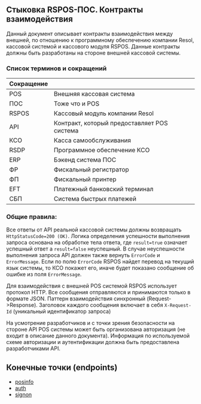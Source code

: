 ## Стыковка RSPOS-ПОС. Контракты взаимодействия

Данный документ описывает контракты взаимодействия между внешней, по отношению к программному обеспечению компании Resol, кассовой системой и кассового модуля RSPOS.
Данные контракты должны быть разработаны на стороне внешней кассовой системы.

### Список терминов и сокращений

| Сокращение |                                             |
|------------|---------------------------------------------|
| POS        | Внешняя кассовая система                    |
| ПОС        | Тоже что и POS                              |
| RSPOS      | Кассовый модуль компании Resol              |
| API        | Контракт, который предоставляет POS система |
| КСО        | Касса самообслуживания                      |
| RSDP       | Программное обеспечение КСО                 |
| ERP        | Бэкенд система ПОС                          |
| ФР         | Фискальный регистратор                      |
| ФП         | Фискальный принтер                          |
| EFT        | Платежный банковский терминал               |
| СБП        | Система быстрых платежей                    |


### Общие правила:
Все ответы от API реальной кассовой системы должны возвращать `HttpStatusCode=200 (OK)`. 
Логика определения успешности выполнения запроса основана на обработке тела ответа, где `result=true` означает успешный ответ а `result=false` неуспешный. 
В случае неуспешности выполнения запроса API должен также вернуть `ErrorCode` и `ErrorMessage`. 
Если по полю `ErrorCode` RSPOS найдет перевод на текущий язык системы, то КСО покажет его, иначе будет показано сообщение об ошибке из поля `ErrorMessage`.

Для взаимодействия с внешней POS системой RSPOS использует протокол HTTP. 
Все сообщения отправляются и принимаются только в формате JSON.
Паттерн взаимодействия синхронный (Request->Response).
Заголовок каждого сообщения включает в себя `X-Request-Id` (уникальный идентификатор запроса)

На усмотрение разработчиков и с точки зрения безопасности на стороне API POS системы может быть организована авторизация (не входит в описание данного документа). 
Информация по используемой схеме авторизации и аутентификации должна быть предоставлена разработчиками API.


## Конечные точки (endpoints)

- [posinfo](endpoints/posinfo.md)
- [auth](endpoints/auth.md)
- [signon](endpoints/signon.md)

